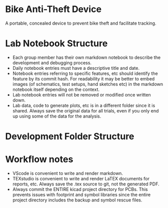 # Bike Anti-Theft Device

A portable, concealed device to prevent bike theft and facilitate tracking.

# Lab Notebook Structure

- Each group member has their own markdown notebook to describe the development and debugging process. 
- Daily notebook entries must have a descriptive title and date. 
- Notebook entries referring to specific features, etc should identify the feature by its commit hash. For readability it may be better to embed images (of schematics, test setups, hand sketches etc) in the markdown notebook itself depending on the context.
- Lab notebook entries will not be removed or modified once written down. 
- Lab data, code to generate plots, etc is in a different folder since it is shared. Always save the original data for all trials, even if you only end up using some of the data for the analysis. 

# Development Folder Structure



# Workflow notes 
- VScode is convenient to write and render markdown. 
- TEXstudio is convenient to write and render LaTEX documents for reports, etc. Always save the .tex source to git, not the generated PDF. 
- Always commit the ENTIRE kicad project directory for PCBs. This prevents issues with footprint and symbol libraries 
since the entire project directory includes the backup and symbol rescue files.

















